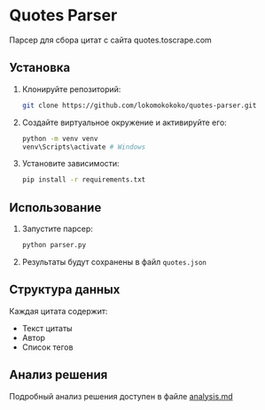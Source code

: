 # Quotes Parser

Парсер для сбора цитат с сайта quotes.toscrape.com

## Установка

1. Клонируйте репозиторий:
    ```bash
    git clone https://github.com/lokomokokoko/quotes-parser.git
    ```

2. Создайте виртуальное окружение и активируйте его:
    ```bash
    python -m venv venv
    venv\Scripts\activate # Windows
    ```

3. Установите зависимости:
    ```bash
    pip install -r requirements.txt
    ```

## Использование

1. Запустите парсер:
    ```bash
    python parser.py
    ```

2. Результаты будут сохранены в файл `quotes.json`

## Структура данных
Каждая цитата содержит:
- Текст цитаты
- Автор
- Список тегов

## Анализ решения
Подробный анализ решения доступен в файле [analysis.md](analysis.md)